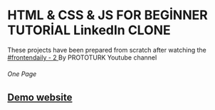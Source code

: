 # HTML & CSS & JS FOR BEGİNNER TUTORİAL LinkedIn CLONE

<p>These projects have been prepared from scratch after watching the 
<a href="https://www.youtube.com/watch?v=8s4wyoPVYCQ&list=PLfAfrKyDRWrGze_1T1bUU0qA9RknVKI5J&index=42">#frontendaily - 2
</a>By PROTOTURK Youtube channel</p>

<h6>One Page<h6> 
  <h2> <a href="https://animestyleclone.netlify.app/" rel="nofollow">Demo website</a> </h2>
 